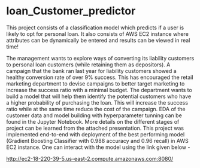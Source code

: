 # loan_Customer_predictor
This project consists of a classification model which predicts if a user is likely to opt for personal loan. It also consists of AWS EC2 instance where attributes can be dynamically be entered and results can be viewed in real time!


The management wants to explore ways of converting its liability customers to personal loan customers (while retaining them as depositors). A campaign that the bank ran last year for liability customers showed a healthy conversion rate of over 9% success. This has encouraged the retail marketing department to devise campaigns to better target marketing to increase the success ratio with a minimal budget.
The department wants to build a model that will help them identify the potential customers who have a higher probability of purchasing the loan. This will increase the success ratio while at the same time reduce the cost of the campaign.
EDA of the customer data and model building with hyperparameter tunning can be found in the Jupyter Notebook. More details on the different stages of project can be learned from the attached presentation.
This project was implemented end-to-end with deployment of the best performing model (Gradient Boosting Classifier with 0.988 accuracy and 0.96 recall) in AWS EC2 instance. One can interact with the model using the link given below -


http://ec2-18-220-39-5.us-east-2.compute.amazonaws.com:8080/
